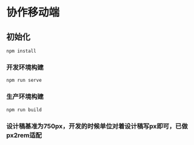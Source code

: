 # 协作移动端

## 初始化
```
npm install
```

### 开发环境构建
```
npm run serve
```

### 生产环境构建
```
npm run build
```
### 设计稿基准为750px，开发的时候单位对着设计稿写px即可，已做px2rem适配
